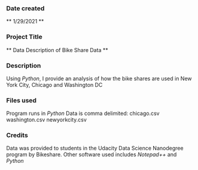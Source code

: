 ### Date created
** 1/29/2021 **

### Project Title
** Data Description of Bike Share Data ** 

### Description
Using *Python*, I provide an analysis of how the bike shares are used in New York City, Chicago and Washington DC

### Files used
Program runs in *Python*
Data is comma delimited: 
chicago.csv
washington.csv
newyorkcity.csv

### Credits
Data was provided to students in the Udacity Data Science Nanodegree program by Bikeshare. 
Other software used includes *Notepad++* and *Python*
